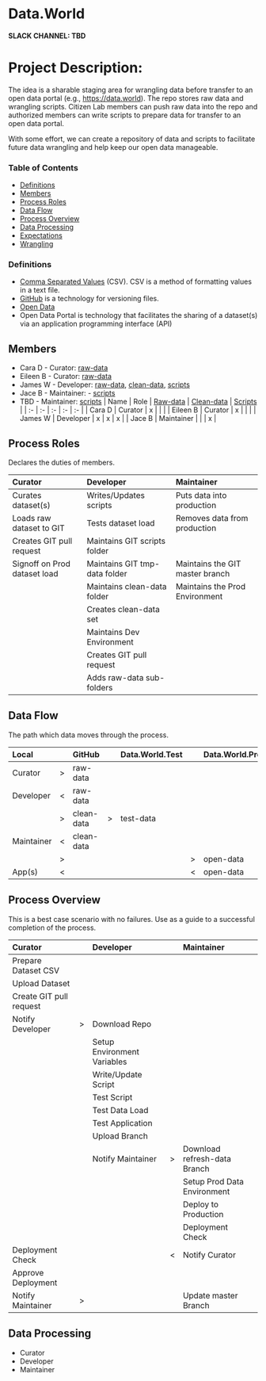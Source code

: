 # Data.World
**SLACK CHANNEL: TBD**
# Project Description:

The idea is a sharable staging area for wrangling data before transfer to an open data portal (e.g., https://data.world).  The repo stores raw data and wrangling scripts.  Citizen Lab members can push raw data into the repo and authorized members can write scripts to prepare data for transfer to an open data portal.  

With some effort, we can create a repository of data and scripts to facilitate future data wrangling and help keep our open data manageable. 

### Table of Contents
* [Definitions](#definitions)        
* [Members](#members)
* [Process Roles](#process-roles)
* [Data Flow](#data-flow)
* [Process Overview](#process-overview)
* [Data Processing](#data-processing)
* [Expectations](docs/expectations.md)
* [Wrangling](docs/wrangling.md)

### <a id="definitions">Definitions</a> 
* [Comma Separated Values](https://en.wikipedia.org/wiki/Comma-separated_values) (CSV).  CSV is a method of formatting values in a text file. 
* [GitHub](https://en.wikipedia.org/wiki/GitHub) is a technology for versioning files.
* [Open Data](https://en.wikipedia.org/wiki/Open_data)
* Open Data Portal is technology that facilitates the sharing of a dataset(s) via an application programming interface (API)

## <a id="members">Members</a>
* Cara D - Curator: [raw-data](raw-data/)
* Eileen B - Curator: [raw-data](raw-data/)
* James W - Developer: [raw-data](raw-data), [clean-data](raw-data), [scripts](scripts/)
* Jace B - Maintainer: - [scripts](scripts/)
* TBD - Maintainer: [scripts](scripts/)
| Name       | Role           | [Raw-data](raw-data/)  | [Clean-data](clean-data/) | [Scripts](scripts/) |
| :-              | :-                | :-               | :-                 |  :-         |
| Cara D     | Curator      |  x |   |     |
| Eileen B   | Curator      | x |    |     |
| James W | Developer  | x | x |  x |
| Jace B     | Maintainer |    |    |  x  |



## <a id="process-roles">Process Roles</a>
Declares the duties of members.

| Curator                  | Developer                     | Maintainer                |
| :------------------      | :---------------------        | :-----------------------  |
| Curates dataset(s)       | Writes/Updates scripts        | Puts data into production |
| Loads raw dataset to GIT | Tests dataset load            | Removes data from production |
| Creates GIT pull request | Maintains GIT scripts folder  |  | 
| Signoff on Prod dataset load  | Maintains GIT tmp-data folder | Maintains the GIT master branch |
|                          | Maintains clean-data folder   | Maintains the Prod Environment |
|                          | Creates clean-data set        |  |
|                          | Maintains Dev Environment     |  |
|                          | Creates GIT pull request      |  |
|                          | Adds raw-data  sub-folders    |  |

## <a id="data-flow">Data Flow</a>
The path which data moves through the process.

| Local      |    | GitHub     |    | Data.World.Test |    | Data.World.Prod |
| :-         | :- | :-         | :- | :-              | :- | :- |
| Curator    | >  | raw-data   |    |                 |    |  |
| Developer  | <  | raw-data   |    |                 |    |  |
|            | >  | clean-data | >  | test-data       |    |  | 
| Maintainer | <  | clean-data |    |                 |    |  |
|            | >  |            |    |                 | >  | open-data |
| App(s)     | <  |            |    |                 | <  | open-data |

## <a id="process-overview">Process Overview</a>
This is a best case scenario with no failures. Use as a guide to a successful completion of the process.   

| Curator                 |    | Developer                  |    | Maintainer                   |
| :---------------------- | :- | :------------------------- | :- | :--------------------------- |
| Prepare Dataset CSV |     |    |                            |    |                              |
| Upload Dataset          |    |                            |    |                              | 
| Create GIT pull request |    |                            |    |                              | 
| Notify Developer        | >  | Download Repo              |    |                              |
|                         |    | Setup Environment Variables |    |                             |
|                         |    | Write/Update Script        |    |                              |
|                         |    | Test Script                |    |                              |
|                         |    | Test Data Load             |    |                              |
|                         |    | Test Application           |    |                              |
|                         |    | Upload Branch              |    |                              |
|                         |    | Notify Maintainer          | >  | Download refresh-data Branch | 
|                         |    |                            |    | Setup Prod Data Environment  | 
|                         |    |                            |    | Deploy to Production         |
|                         |    |                            |    | Deployment Check             |
| Deployment Check        |    |                            | <  | Notify Curator               |
| Approve Deployment      |    |                            |    |                              |
| Notify Maintainer       | >  |                            |    | Update master Branch         |



## <a id="data-processing">Data Processing</a>
* Curator 
* Developer
* Maintainer 




    



